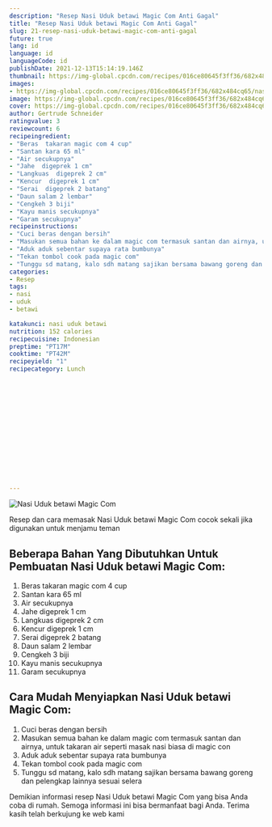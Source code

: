 ```yaml
---
description: "Resep Nasi Uduk betawi Magic Com Anti Gagal"
title: "Resep Nasi Uduk betawi Magic Com Anti Gagal"
slug: 21-resep-nasi-uduk-betawi-magic-com-anti-gagal
future: true
lang: id
language: id
languageCode: id
publishDate: 2021-12-13T15:14:19.146Z 
thumbnail: https://img-global.cpcdn.com/recipes/016ce80645f3ff36/682x484cq65/nasi-uduk-betawi-magic-com-foto-resep-utama.png
images:
- https://img-global.cpcdn.com/recipes/016ce80645f3ff36/682x484cq65/nasi-uduk-betawi-magic-com-foto-resep-utama.png
image: https://img-global.cpcdn.com/recipes/016ce80645f3ff36/682x484cq65/nasi-uduk-betawi-magic-com-foto-resep-utama.png
cover: https://img-global.cpcdn.com/recipes/016ce80645f3ff36/682x484cq65/nasi-uduk-betawi-magic-com-foto-resep-utama.png
author: Gertrude Schneider
ratingvalue: 3
reviewcount: 6
recipeingredient:
- "Beras  takaran magic com 4 cup"
- "Santan kara 65 ml"
- "Air secukupnya"
- "Jahe  digeprek 1 cm"
- "Langkuas  digeprek 2 cm"
- "Kencur  digeprek 1 cm"
- "Serai  digeprek 2 batang"
- "Daun salam 2 lembar"
- "Cengkeh 3 biji"
- "Kayu manis secukupnya"
- "Garam secukupnya"
recipeinstructions:
- "Cuci beras dengan bersih"
- "Masukan semua bahan ke dalam magic com termasuk santan dan airnya, untuk takaran air seperti masak nasi biasa di magic con"
- "Aduk aduk sebentar supaya rata bumbunya"
- "Tekan tombol cook pada magic com"
- "Tunggu sd matang, kalo sdh matang sajikan bersama bawang goreng dan pelengkap lainnya sesuai selera"
categories:
- Resep
tags:
- nasi
- uduk
- betawi

katakunci: nasi uduk betawi 
nutrition: 152 calories
recipecuisine: Indonesian
preptime: "PT17M"
cooktime: "PT42M"
recipeyield: "1"
recipecategory: Lunch


     
    
    
    
    
    
    
    
    
    
    
      
    
---
```



![Nasi Uduk betawi Magic Com](https://img-global.cpcdn.com/recipes/016ce80645f3ff36/682x484cq65/nasi-uduk-betawi-magic-com-foto-resep-utama.png)

Resep dan cara memasak  Nasi Uduk betawi Magic Com cocok sekali jika digunakan untuk menjamu teman

<!--inarticleads1-->

## Beberapa Bahan Yang Dibutuhkan Untuk Pembuatan Nasi Uduk betawi Magic Com:

1. Beras  takaran magic com 4 cup
1. Santan kara 65 ml
1. Air secukupnya
1. Jahe  digeprek 1 cm
1. Langkuas  digeprek 2 cm
1. Kencur  digeprek 1 cm
1. Serai  digeprek 2 batang
1. Daun salam 2 lembar
1. Cengkeh 3 biji
1. Kayu manis secukupnya
1. Garam secukupnya



<!--inarticleads2-->

## Cara Mudah Menyiapkan Nasi Uduk betawi Magic Com:

1. Cuci beras dengan bersih
1. Masukan semua bahan ke dalam magic com termasuk santan dan airnya, untuk takaran air seperti masak nasi biasa di magic con
1. Aduk aduk sebentar supaya rata bumbunya
1. Tekan tombol cook pada magic com
1. Tunggu sd matang, kalo sdh matang sajikan bersama bawang goreng dan pelengkap lainnya sesuai selera




Demikian informasi  resep Nasi Uduk betawi Magic Com   yang bisa Anda coba di rumah. Semoga informasi ini bisa bermanfaat bagi Anda. Terima kasih telah berkujung ke web kami
